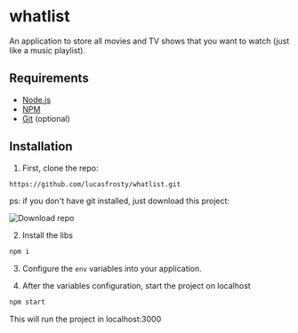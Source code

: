 # whatlist
An application to store all movies and TV shows that you want to watch (just like a music playlist).

## Requirements

- [Node.js](https://nodejs.org/en/)
- [NPM](https://www.npmjs.com/)
- [Git](https://git-scm.com/) (optional)

## Installation
1. First, clone the repo:
```bash
https://github.com/lucasfrosty/whatlist.git
```
ps: if you don't have git installed, just download this project:

![Download repo](https://github.com/lucasfrosty/whatlist/blob/master/imgs/download.jpg)

2. Install the libs
```bash
npm i
```

3. Configure the ``env`` variables into your application.

4. After the variables configuration, start the project on localhost
```bash
npm start
```

This will run the project in localhost:3000